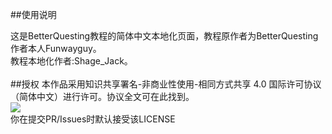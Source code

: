 ##使用说明

这是BetterQuesting教程的简体中文本地化页面，教程原作者为BetterQuesting作者本人Funwayguy。<br>
教程本地化作者:Shage_Jack。<br>
<br>
##授权
本作品采用知识共享署名-非商业性使用-相同方式共享 4.0 国际许可协议（简体中文）进行许可。协议全文可在此找到。<br>
![](https://camo.githubusercontent.com/28425aa0e6a4e0d0c0a6bdb81ef88c90d94ab9d5/68747470733a2f2f706963332e7a68696d672e636f6d2f33393131396466373833333161373263663133383162376232353635303033365f622e706e67)<br>
你在提交PR/Issues时默认接受该LICENSE<br>  


